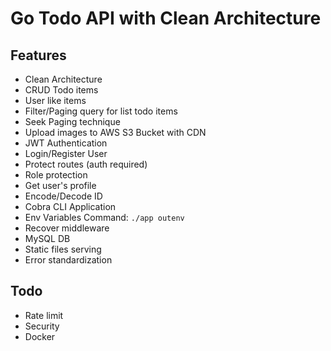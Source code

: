 # Go Todo API with Clean Architecture

## Features
- Clean Architecture
- CRUD Todo items
- User like items
- Filter/Paging query for list todo items
- Seek Paging technique
- Upload images to AWS S3 Bucket with CDN
- JWT Authentication
- Login/Register User
- Protect routes (auth required)
- Role protection
- Get user's profile
- Encode/Decode ID
- Cobra CLI Application
- Env Variables Command: ```./app outenv```
- Recover middleware
- MySQL DB
- Static files serving
- Error standardization
## Todo
- Rate limit
- Security
- Docker